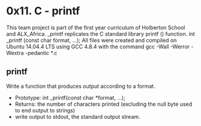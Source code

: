 # 0x11. C - printf
This team project is part of the first year curriculum of Holberton School and ALX_Africa. _printf replicates the C standard library printf () function. int _printf (const char format, ...); All files were created and compiled on Ubuntu 14.04.4 LTS using GCC 4.8.4 with the command gcc -Wall -Werror -Wextra -pedantic *.c
## printf
Write a function that produces output according to a format.
* Prototype: int _printf(const char *format, ...);
* Returns: the number of characters printed (excluding the null byte used to end output to strings)
* write output to stdout, the standard output stream.
